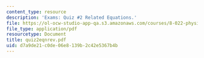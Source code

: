 ```yaml
---
content_type: resource
description: 'Exams: Quiz #2 Related Equations.'
file: https://ol-ocw-studio-app-qa.s3.amazonaws.com/courses/8-022-physics-ii-electricity-and-magnetism-fall-2002/d7a9de21c0de06e8139b2c42e5367b4b_quiz2eqnrev.pdf
file_type: application/pdf
resourcetype: Document
title: quiz2eqnrev.pdf
uid: d7a9de21-c0de-06e8-139b-2c42e5367b4b
---
```

